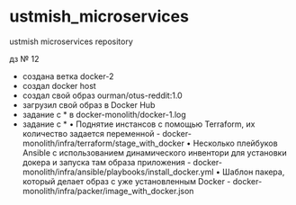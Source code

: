 # ustmish_microservices
ustmish microservices repository

дз № 12

- создана ветка docker-2
- cоздал docker host
- создал свой образ ourman/otus-reddit:1.0
- загрузил свой образ в Docker Hub
- задание с * в docker-monolith/docker-1.log
- задание с * 
• Поднятие инстансов с помощью Terraform, их количество задается
переменной - docker-monolith/infra/terraform/stage_with_docker
• Несколько плейбуков Ansible с использованием динамического
инвентори для установки докера и запуска там образа приложения - docker-monolith/infra/ansible/playbooks/install_docker.yml
• Шаблон пакера, который делает образ с уже установленным Docker - docker-monolith/infra/packer/image_with_docker.json
